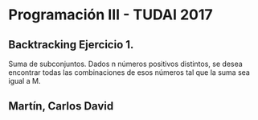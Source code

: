 # Programación III - TUDAI 2017

## Backtracking Ejercicio 1.

Suma de subconjuntos. Dados n números positivos distintos, se desea encontrar todas las combinaciones de esos números tal que la suma sea igual a M.

## Martín, Carlos David
